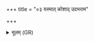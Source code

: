 +++
title = "०३ यस्मात् कोशाद् उदभराम"

+++
<details><summary>मूलम् (GR)</summary>

यस्मात् कोशाद् उदभराम वेदं  
तस्मिन्न् अन्तर् अव दध्म एनम् ।  
कृतम् इष्टं ब्रह्मणो वीर्येण  
तेन मा देवास् तपसावतेह ॥
</details>